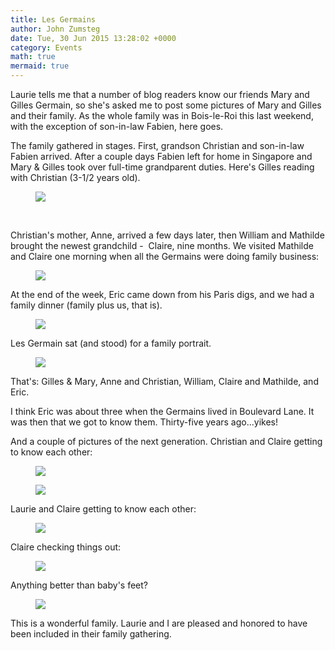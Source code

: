 ```yaml
---
title: Les Germains
author: John Zumsteg
date: Tue, 30 Jun 2015 13:28:02 +0000
category: Events
math: true
mermaid: true
---
```

Laurie tells me that a number of blog readers know our friends Mary and Gilles Germain, so she's asked me to post some pictures of Mary and Gilles and their family. As the whole family was in Bois-le-Roi this last weekend, with the exception of son-in-law Fabien, here goes.

The family gathered in stages. First, grandson Christian and son-in-law Fabien arrived. After a couple days Fabien left for home in Singapore and Mary &amp; Gilles took over full-time grandparent duties. Here's Gilles reading with Christian (3-1/2 years old).

<figure>
	<img src="{{site.url}}/assets/images/2015/06/DSC05597-1.jpg"/>
	<figcaption></figcaption>
</figure>



&nbsp;

Christian's mother, Anne, arrived a few days later, then William and Mathilde brought the newest grandchild -  Claire, nine months. We visited Mathilde and Claire one morning when all the Germains were doing family business:

<figure>
	<img src="{{site.url}}/assets/images/2015/06/DSC06035-1.jpg"/>
	<figcaption></figcaption>
</figure>

At the end of the week, Eric came down from his Paris digs, and we had a family dinner (family plus us, that is).

<figure>
	<img src="{{site.url}}/assets/images/2015/06/DSC06298-6.jpg"/>
	<figcaption></figcaption>
</figure>

Les Germain sat (and stood) for a family portrait.

<figure>
	<img src="{{site.url}}/assets/images/2015/06/DSC06168-2.jpg"/>
	<figcaption></figcaption>
</figure>

That's: Gilles &amp; Mary, Anne and Christian, William, Claire and Mathilde, and Eric.

I think Eric was about three when the Germains lived in Boulevard Lane. It was then that we got to know them. Thirty-five years ago...yikes!

And a couple of pictures of the next generation. Christian and Claire getting to know each other:

<figure>
	<img src="{{site.url}}/assets/images/2015/06/DSC06210-5.jpg"/>
	<figcaption></figcaption>
</figure>

 <figure>
	<img src="{{site.url}}/assets/images/2015/06/DSC06202-4.jpg"/>
	<figcaption></figcaption>
</figure>



Laurie and Claire getting to know each other:

<figure>
	<img src="{{site.url}}/assets/images/2015/06/DSC06030-1.jpg"/>
	<figcaption></figcaption>
</figure>



Claire checking things out:

<figure>
	<img src="{{site.url}}/assets/images/2015/06/DSC08683-1.jpg"/>
	<figcaption></figcaption>
</figure>

Anything better than baby's feet?

<figure>
	<img src="{{site.url}}/assets/images/2015/06/DSC06184-3.jpg"/>
	<figcaption></figcaption>
</figure>

This is a wonderful family. Laurie and I are pleased and honored to have been included in their family gathering.

&nbsp;

&nbsp;

&nbsp;

&nbsp;

&nbsp;

&nbsp;
